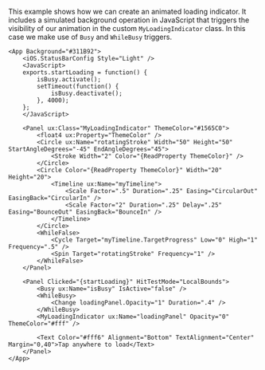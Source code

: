 This example shows how we can create an animated loading indicator. It includes a simulated background operation in JavaScript that triggers the visibility of our animation in the custom `MyLoadingIndicator` class. In this case we make use of `Busy` and `WhileBusy` triggers.

```
<App Background="#311B92">
	<iOS.StatusBarConfig Style="Light" />
	<JavaScript>
	exports.startLoading = function() {
		isBusy.activate();
		setTimeout(function() {
			isBusy.deactivate();
		}, 4000);
	};
	</JavaScript>

	<Panel ux:Class="MyLoadingIndicator" ThemeColor="#1565C0">
		<float4 ux:Property="ThemeColor" />
		<Circle ux:Name="rotatingStroke" Width="50" Height="50" StartAngleDegrees="-45" EndAngleDegrees="45">
			<Stroke Width="2" Color="{ReadProperty ThemeColor}" />
		</Circle>
		<Circle Color="{ReadProperty ThemeColor}" Width="20" Height="20">
			<Timeline ux:Name="myTimeline">
				<Scale Factor=".5" Duration=".25" Easing="CircularOut" EasingBack="CircularIn" />
				<Scale Factor="2" Duration=".25" Delay=".25" Easing="BounceOut" EasingBack="BounceIn" />
			</Timeline>
		</Circle>
		<WhileFalse>
			<Cycle Target="myTimeline.TargetProgress" Low="0" High="1" Frequency=".5" />
			<Spin Target="rotatingStroke" Frequency="1" />
		</WhileFalse>
	</Panel>

	<Panel Clicked="{startLoading}" HitTestMode="LocalBounds">
		<Busy ux:Name="isBusy" IsActive="false" />
		<WhileBusy>
			<Change loadingPanel.Opacity="1" Duration=".4" />
		</WhileBusy>
		<MyLoadingIndicator ux:Name="loadingPanel" Opacity="0" ThemeColor="#fff" />
		
		<Text Color="#fff6" Alignment="Bottom" TextAlignment="Center" Margin="0,40">Tap anywhere to load</Text>
	</Panel>
</App>
```
